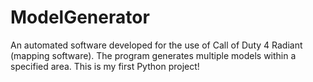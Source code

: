 # ModelGenerator
An automated software developed for the use of Call of Duty 4 Radiant (mapping software). The program generates multiple models within a specified area. This is my first Python project! 
